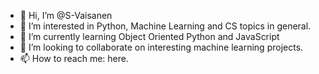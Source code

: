 - 👋 Hi, I’m @S-Vaisanen
- 👀 I’m interested in Python, Machine Learning and CS topics in general.
- 🌱 I’m currently learning Object Oriented Python and JavaScript
- 💞️ I’m looking to collaborate on interesting machine learning projects.
- 📫 How to reach me: here.

<!---
S-Vaisanen/S-Vaisanen is a ✨ special ✨ repository because its `README.md` (this file) appears on your GitHub profile.
You can click the Preview link to take a look at your changes.
--->
